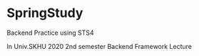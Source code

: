 # SpringStudy
Backend Practice using STS4

In Univ.SKHU
2020 2nd semester
Backend Framework Lecture
